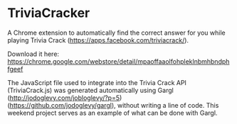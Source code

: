 TriviaCracker
=============

A Chrome extension to automatically find the correct answer for you while playing Trivia Crack (https://apps.facebook.com/triviacrack/).

Download it here: https://chrome.google.com/webstore/detail/mpaoffaaolfohpleklnbmhbndphfgeef

The JavaScript file used to integrate into the Trivia Crack API (TriviaCrack.js) was generated automatically using Gargl (http://jodoglevy.com/jobloglevy/?p=5) (https://github.com/jodoglevy/gargl), without writing a line of code. This weekend project serves as an example of what can be done with Gargl.
